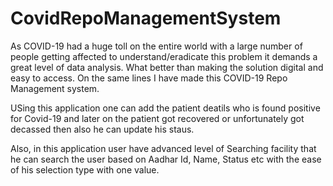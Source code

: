 # CovidRepoManagementSystem
As COVID-19 had a huge toll on the entire world with a large number of people getting affected to understand/eradicate this problem it demands a great level of data analysis.
What better than making the solution digital and easy to access. On the same lines I have made this COVID-19 Repo Management system.

USing this application one can add the patient deatils who is found positive for Covid-19 and later on the patient got recovered or unfortunately got decassed then also he can update
his staus.

Also, in this application user have advanced level of Searching facility that he can search the user based on Aadhar Id, Name, Status etc with the ease of his selection type with one value.
